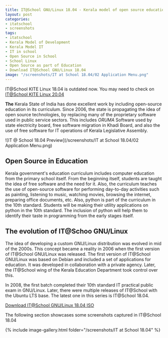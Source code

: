 ```yaml
---
title: IT@School GNU/Linux 18.04 - Kerala model of open source education
layout: post
categories:
- itatschool
- screenshots
tags:
- itatschool
- Kerala Model of Development
- Kerala Model IT
- IT in school
- Open Source in School
- School Linux
- Open Source as part of Education
- Download IT@School GNU/Linux 18.04
image: "/screenshots/IT at School 18.04/02 Application Menu.png"
---
```


<div class="alert alert-warning">
IT@School KITE Linux 18.04 is outdated now. You may need to check on <a href="/it-at-school-linux-20.04/">IT@School KITE Linux 20.04</a>
</div>

**The** Kerala State of India has done excellent work by including open-source education in its curriculum. Since 2006, the state is propagating the idea of open source technologies, by replacing many of the proprietary software used in public service sectors. This includes *ORUMA* Software used by state electricity board, free software migration in Khadi Board, and also the use of free software for IT operations of Kerala Legislative Assembly.

![IT @ School 18.04 Preview](/screenshots/IT at School 18.04/02 Application Menu.png)

## Open Source in Education
Kerala government's education curriculum includes computer education from the primary school itself. From the beginning itself, students are taught the idea of free software and the need for it. Also, the curriculum teaches the use of open-source software for performing day-to-day activities such as painting, listening to music, watching movies, browsing the internet, preparing office documents, etc. Also, python is part of the curriculum in the 10th standard. Students will be making their utility applications on python in the 10th standard. The inclusion of python will help them to identify their taste in programming from the early stages itself.

## The evolution of IT@Schoo GNU/Linux
The idea of developing a custom GNU/Linux distribution was evolved in mid of the 2000s. This concept became a reality in 2006 when the first version of IT@School GNU/Linux was released. The first version of IT@School GNU/Linux was based on Debian and included a set of applications for education. It was developed in collaboration with a private agency. Later, the IT@School wing of the Kerala Education Department took control over this.

In 2008, the first batch completed their 10th standard IT practical public exam in GNU/Linux. Later, there were multiple releases of IT@School with the Ubuntu LTS base. The latest one in this series is IT@School 18.04.

<a href="https://kite.kerala.gov.in/KITE/downloads/IT_School_GNU-Linux_18041-64bit.iso" class="download">Download IT@School GNU/Linux 18.04 ISO</a>

The following section showcases some screenshots captured in IT@School 18.04

{% include image-gallery.html folder="/screenshots/IT at School 18.04" %}

